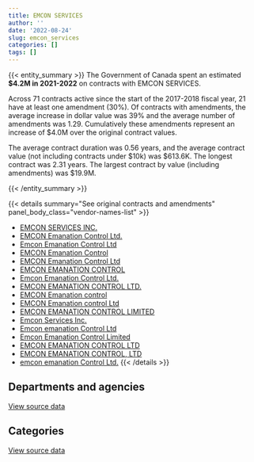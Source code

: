 ```yaml
---
title: EMCON SERVICES
author: ''
date: '2022-08-24'
slug: emcon_services
categories: []
tags: []
---
```


<script src="/rmarkdown-libs/htmlwidgets/htmlwidgets.js"></script>
<link href="/rmarkdown-libs/datatables-css/datatables-crosstalk.css" rel="stylesheet" />
<script src="/rmarkdown-libs/datatables-binding/datatables.js"></script>
<script src="/rmarkdown-libs/jquery/jquery-3.6.0.min.js"></script>
<link href="/rmarkdown-libs/dt-core-bootstrap/css/dataTables.bootstrap.min.css" rel="stylesheet" />
<link href="/rmarkdown-libs/dt-core-bootstrap/css/dataTables.bootstrap.extra.css" rel="stylesheet" />
<script src="/rmarkdown-libs/dt-core-bootstrap/js/jquery.dataTables.min.js"></script>
<script src="/rmarkdown-libs/dt-core-bootstrap/js/dataTables.bootstrap.min.js"></script>
<link href="/rmarkdown-libs/crosstalk/css/crosstalk.min.css" rel="stylesheet" />
<script src="/rmarkdown-libs/crosstalk/js/crosstalk.min.js"></script>
<script src="/rmarkdown-libs/htmlwidgets/htmlwidgets.js"></script>
<link href="/rmarkdown-libs/datatables-css/datatables-crosstalk.css" rel="stylesheet" />
<script src="/rmarkdown-libs/datatables-binding/datatables.js"></script>
<script src="/rmarkdown-libs/jquery/jquery-3.6.0.min.js"></script>
<link href="/rmarkdown-libs/dt-core-bootstrap/css/dataTables.bootstrap.min.css" rel="stylesheet" />
<link href="/rmarkdown-libs/dt-core-bootstrap/css/dataTables.bootstrap.extra.css" rel="stylesheet" />
<script src="/rmarkdown-libs/dt-core-bootstrap/js/jquery.dataTables.min.js"></script>
<script src="/rmarkdown-libs/dt-core-bootstrap/js/dataTables.bootstrap.min.js"></script>
<link href="/rmarkdown-libs/crosstalk/css/crosstalk.min.css" rel="stylesheet" />
<script src="/rmarkdown-libs/crosstalk/js/crosstalk.min.js"></script>

{{< entity_summary >}}
The Government of Canada spent an estimated **\$4.2M in 2021-2022** on contracts with EMCON SERVICES.

Across 71 contracts active since the start of the 2017-2018 fiscal year, 21 have at least one amendment (30%). Of contracts with amendments, the average increase in dollar value was 39% and the average number of amendments was 1.29. Cumulatively these amendments represent an increase of \$4.0M over the original contract values.

The average contract duration was 0.56 years, and the average contract value (not including contracts under \$10k) was \$613.6K. The longest contract was 2.31 years. The largest contract by value (including amendments) was \$19.9M.

{{< /entity_summary >}}

{{< details summary="See original contracts and amendments" panel_body_class="vendor-names-list" >}}
- [EMCON SERVICES INC.](https://search.open.canada.ca/en/ct/?sort=contract_value_f%20desc&page=1&search_text=%22EMCON%20SERVICES%20INC.%22)
- [EMCON Emanation Control Ltd.](https://search.open.canada.ca/en/ct/?sort=contract_value_f%20desc&page=1&search_text=%22EMCON%20Emanation%20Control%20Ltd.%22)
- [Emcon Emanation Control Ltd](https://search.open.canada.ca/en/ct/?sort=contract_value_f%20desc&page=1&search_text=%22Emcon%20Emanation%20Control%20Ltd%22)
- [EMCON Emanation Control](https://search.open.canada.ca/en/ct/?sort=contract_value_f%20desc&page=1&search_text=%22EMCON%20Emanation%20Control%22)
- [EMCON Emanation Control Ltd](https://search.open.canada.ca/en/ct/?sort=contract_value_f%20desc&page=1&search_text=%22EMCON%20Emanation%20Control%20Ltd%22)
- [EMCON EMANATION CONTROL](https://search.open.canada.ca/en/ct/?sort=contract_value_f%20desc&page=1&search_text=%22EMCON%20EMANATION%20CONTROL%22)
- [Emcon Emanation Control Ltd.](https://search.open.canada.ca/en/ct/?sort=contract_value_f%20desc&page=1&search_text=%22Emcon%20Emanation%20Control%20Ltd.%22)
- [EMCON EMANATION CONTROL LTD.](https://search.open.canada.ca/en/ct/?sort=contract_value_f%20desc&page=1&search_text=%22EMCON%20EMANATION%20CONTROL%20LTD.%22)
- [EMCON Emanation control](https://search.open.canada.ca/en/ct/?sort=contract_value_f%20desc&page=1&search_text=%22EMCON%20Emanation%20control%22)
- [EMCON Emanation control Ltd](https://search.open.canada.ca/en/ct/?sort=contract_value_f%20desc&page=1&search_text=%22EMCON%20Emanation%20control%20Ltd%22)
- [EMCON EMANATION CONTROL LIMITED](https://search.open.canada.ca/en/ct/?sort=contract_value_f%20desc&page=1&search_text=%22EMCON%20EMANATION%20CONTROL%20LIMITED%22)
- [Emcon Services Inc.](https://search.open.canada.ca/en/ct/?sort=contract_value_f%20desc&page=1&search_text=%22Emcon%20Services%20Inc.%22)
- [Emcon emanation Control Ltd](https://search.open.canada.ca/en/ct/?sort=contract_value_f%20desc&page=1&search_text=%22Emcon%20emanation%20Control%20Ltd%22)
- [Emcon Emanation Control Limited](https://search.open.canada.ca/en/ct/?sort=contract_value_f%20desc&page=1&search_text=%22Emcon%20Emanation%20Control%20Limited%22)
- [EMCON EMANATION CONTROL LTD](https://search.open.canada.ca/en/ct/?sort=contract_value_f%20desc&page=1&search_text=%22EMCON%20EMANATION%20CONTROL%20LTD%22)
- [EMCON EMANATION CONTROL, LTD](https://search.open.canada.ca/en/ct/?sort=contract_value_f%20desc&page=1&search_text=%22EMCON%20EMANATION%20CONTROL%2c%20LTD%22)
- [emcon emanation Control Ltd.](https://search.open.canada.ca/en/ct/?sort=contract_value_f%20desc&page=1&search_text=%22emcon%20emanation%20Control%20Ltd.%22)
{{< /details >}}

## Departments and agencies

<div id="htmlwidget-1" style="width:100%;height:auto;" class="datatables html-widget"></div>
<script type="application/json" data-for="htmlwidget-1">{"x":{"style":"bootstrap","filter":"none","vertical":false,"data":[["<a href=\"/departments/atssc-scdata/\">Administrative Tribunals Support Service of Canada<\/a>","<a href=\"/departments/dfatd-maecd/\">Global Affairs Canada<\/a>","<a href=\"/departments/dfo-mpo/\">Fisheries and Oceans Canada<\/a>","<a href=\"/departments/dnd-mdn/\">National Defence<\/a>","<a href=\"/departments/pc/\">Parks Canada<\/a>","<a href=\"/departments/pwgsc-tpsgc/\">Public Services and Procurement Canada<\/a>","<a href=\"/departments/rcmp-grc/\">Royal Canadian Mounted Police<\/a>"],[23698.09,3830395.17,null,5463293.25,null,2591483.32,844512.85],[9365.71,512353.54,null,1253048.33,null,null,732093.1],[null,null,21470,2081762.03,null,null,171760],[null,23870.52,null,3440268.63,283395,null,422055]],"container":"<table class=\"table table-striped table-hover row-border order-column display\">\n  <thead>\n    <tr>\n      <th>Department<\/th>\n      <th>2018-2019<\/th>\n      <th>2019-2020<\/th>\n      <th>2020-2021<\/th>\n      <th>2021-2022<\/th>\n    <\/tr>\n  <\/thead>\n<\/table>","options":{"order":[[4,"desc"]],"pageLength":10,"autoWidth":true,"columnDefs":[{"targets":1,"render":"function(data, type, row, meta) {\n    return type !== 'display' ? data : DTWidget.formatCurrency(data, \"$\", 2, 3, \",\", \".\", true, null);\n  }"},{"targets":2,"render":"function(data, type, row, meta) {\n    return type !== 'display' ? data : DTWidget.formatCurrency(data, \"$\", 2, 3, \",\", \".\", true, null);\n  }"},{"targets":3,"render":"function(data, type, row, meta) {\n    return type !== 'display' ? data : DTWidget.formatCurrency(data, \"$\", 2, 3, \",\", \".\", true, null);\n  }"},{"targets":4,"render":"function(data, type, row, meta) {\n    return type !== 'display' ? data : DTWidget.formatCurrency(data, \"$\", 2, 3, \",\", \".\", true, null);\n  }"},{"width":"16%","targets":[1,2,3,4]},{"className":"dt-right","targets":[1,2,3,4]}],"orderClasses":false}},"evals":["options.columnDefs.0.render","options.columnDefs.1.render","options.columnDefs.2.render","options.columnDefs.3.render"],"jsHooks":[]}</script>
<p class="text-right">
<a href="https://github.com/GoC-Spending/contracts-data/tree/main/data/out/vendors/emcon_services/summary_by_fiscal_year_by_department.csv" class="source-data-link btn btn-link">View source data</a>
</p>

## Categories

<div id="htmlwidget-2" style="width:100%;height:auto;" class="datatables html-widget"></div>
<script type="application/json" data-for="htmlwidget-2">{"x":{"style":"bootstrap","filter":"none","vertical":false,"data":[["<a href=\"/categories/1_facilities_and_construction/\">Facilities and construction<\/a>","<a href=\"/categories/10_office_management/\">Office management<\/a>","<a href=\"/categories/11_defence/\">Defence<\/a>","<a href=\"/categories/3_information_technology/\">Information technology<\/a>","<a href=\"/categories/6_industrial_products_and_services/\">Industrial products and services<\/a>"],[2591483.32,829711.06,4633582.19,4698606.1,null],[null,34384.55,1253048.33,1219427.8,null],[null,null,2081762.03,193230,null],[null,null,3440268.63,425020.52,304300]],"container":"<table class=\"table table-striped table-hover row-border order-column display\">\n  <thead>\n    <tr>\n      <th>Category<\/th>\n      <th>2018-2019<\/th>\n      <th>2019-2020<\/th>\n      <th>2020-2021<\/th>\n      <th>2021-2022<\/th>\n    <\/tr>\n  <\/thead>\n<\/table>","options":{"order":[[4,"desc"]],"dom":"t","pageLength":30,"autoWidth":true,"columnDefs":[{"targets":1,"render":"function(data, type, row, meta) {\n    return type !== 'display' ? data : DTWidget.formatCurrency(data, \"$\", 2, 3, \",\", \".\", true, null);\n  }"},{"targets":2,"render":"function(data, type, row, meta) {\n    return type !== 'display' ? data : DTWidget.formatCurrency(data, \"$\", 2, 3, \",\", \".\", true, null);\n  }"},{"targets":3,"render":"function(data, type, row, meta) {\n    return type !== 'display' ? data : DTWidget.formatCurrency(data, \"$\", 2, 3, \",\", \".\", true, null);\n  }"},{"targets":4,"render":"function(data, type, row, meta) {\n    return type !== 'display' ? data : DTWidget.formatCurrency(data, \"$\", 2, 3, \",\", \".\", true, null);\n  }"},{"width":"16%","targets":[1,2,3,4]},{"className":"dt-right","targets":[1,2,3,4]}],"orderClasses":false,"lengthMenu":[10,25,30,50,100]}},"evals":["options.columnDefs.0.render","options.columnDefs.1.render","options.columnDefs.2.render","options.columnDefs.3.render"],"jsHooks":[]}</script>
<p class="text-right">
<a href="https://github.com/GoC-Spending/contracts-data/tree/main/data/out/vendors/emcon_services/summary_by_fiscal_year_by_category.csv" class="source-data-link btn btn-link">View source data</a>
</p>
